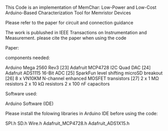 This Code is an implementation of MemChar: Low-Power and Low-Cost Arduino-‎Based Characterization Tool for Memristor ‎Devices

Please refer to the paper for circuit and connection guidance

The work is publushed in IEEE Transactions on Instrumentation and Measurement. please cite the paper when using the code 

Paper: 


components needed: 

Arduino Mega 2560 Rev3 [23]‎
Adafruit MCP4728 I2C Quad DAC [24]‎
Adafruit ADS1115 16-Bit ADC [25]‎
SparkFun level shifting microSD breakout [26]‎
‎8 x VN10KM N-channel enhanced MOSFET ‎transistors [27]‎
‎2 x 1 MΩ resistors
‎2 x 10 kΩ resistors
‎2 x 100 nF capacitors


Software used: 

Arduino Software (IDE)

Please install the folowing libraries in Arduino IDE before using the code:

SPI.h
SD.h
Wire.h
Adafruit_MCP4728.h
Adafruit_ADS1X15.h
